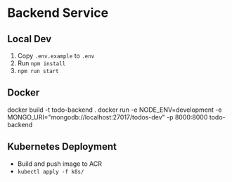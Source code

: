 # Backend Service

## Local Dev

1. Copy `.env.example` to `.env`
2. Run `npm install`
3. `npm run start`

## Docker

docker build -t todo-backend .
docker run -e NODE_ENV=development -e MONGO_URI="mongodb://localhost:27017/todos-dev" -p 8000:8000 todo-backend

## Kubernetes Deployment

- Build and push image to ACR
- `kubectl apply -f k8s/`
